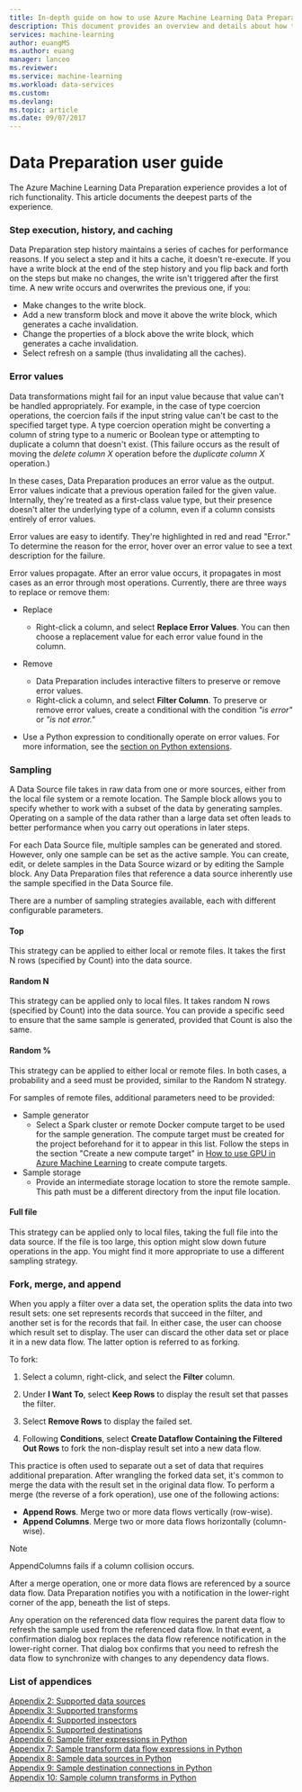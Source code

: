 ```yaml
---
title: In-depth guide on how to use Azure Machine Learning Data Preparation | Microsoft Docs
description: This document provides an overview and details about how to solve data problems with Azure Machine Learning Data Preparation
services: machine-learning
author: euangMS
ms.author: euang
manager: lanceo
ms.reviewer: 
ms.service: machine-learning
ms.workload: data-services
ms.custom: 
ms.devlang: 
ms.topic: article
ms.date: 09/07/2017
---
```

# Data Preparation user guide 
The Azure Machine Learning Data Preparation experience provides a lot of rich functionality. This article documents the deepest parts of the experience.

### Step execution, history, and caching 
Data Preparation step history maintains a series of caches for performance reasons. If you select a step and it hits a cache, it doesn't re-execute. If you have a write block at the end of the step history and you flip back and forth on the steps but make no changes, the write isn't triggered after the first time. A new write occurs and overwrites the previous one, if you:

- Make changes to the write block.
- Add a new transform block and move it above the write block, which generates a cache invalidation.
- Change the properties of a block above the write block, which generates a cache invalidation.
- Select refresh on a sample (thus invalidating all the caches).

### Error values

Data transformations might fail for an input value because that value can't be handled appropriately. For example, in the case of type coercion operations, the coercion fails if the input string value can't be cast to the specified target type. A type coercion operation might be converting a column of string type to a numeric or Boolean type or attempting to duplicate a column that doesn't exist. (This failure occurs as the result of moving the *delete column X* operation before the *duplicate column X* operation.)

In these cases, Data Preparation produces an error value as the output. Error values indicate that a previous operation failed for the given value. Internally, they're treated as a first-class value type, but their presence doesn't alter the underlying type of a column, even if a column consists entirely of error values.

Error values are easy to identify. They're highlighted in red and read "Error." To determine the reason for the error, hover over an error value to see a text description for the failure.

Error values propagate. After an error value occurs, it propagates in most cases as an error through most operations. Currently, there are three ways to replace or remove them:

* Replace
    -  Right-click a column, and select **Replace Error Values**. You can then choose a replacement value for each error value found in the column.

* Remove
    - Data Preparation includes interactive filters to preserve or remove error values.
    - Right-click a column, and select **Filter Column**. To preserve or remove error values, create a conditional with the condition *"is error"* or *"is not error."*

* Use a Python expression to conditionally operate on error values. For more information, see the [section on Python extensions](data-prep-python-extensibility-overview.md).

### Sampling
A Data Source file takes in raw data from one or more sources, either from the local file system or a remote location. The Sample block allows you to specify whether to work with a subset of the data by generating samples. Operating on a sample of the data rather than a large data set often leads to better performance when you carry out operations in later steps.

For each Data Source file, multiple samples can be generated and stored. However, only one sample can be set as the active sample. You can create, edit, or delete samples in the Data Source wizard or by editing the Sample block. Any Data Preparation files that reference a data source inherently use the sample specified in the Data Source file.

There are a number of sampling strategies available, each with different configurable parameters.

#### Top
This strategy can be applied to either local or remote files. It takes the first N rows (specified by Count) into the data source.

#### Random N 
This strategy can be applied only to local files. It takes random N rows (specified by Count) into the data source. You can provide a specific seed to ensure that the same sample is generated, provided that Count is also the same.

#### Random % 
This strategy can be applied to either local or remote files. In both cases, a probability and a seed must be provided, similar to the Random N strategy.

For samples of remote files, additional parameters need to be provided:

- Sample generator 
  - Select a Spark cluster or remote Docker compute target to be used for the sample generation. The compute target must be created for the project beforehand for it to appear in this list. Follow the steps in the section "Create a new compute target" in [How to use GPU in Azure Machine Learning](how-to-use-gpu.md) to create compute targets.
- Sample storage 
  - Provide an intermediate storage location to store the remote sample. This path must be a different directory from the input file location.

#### Full file 
This strategy can be applied only to local files, taking the full file into the data source. If the file is too large, this option might slow down future operations in the app. You might find it more appropriate to use a different sampling strategy.


### Fork, merge, and append

When you apply a filter over a data set, the operation splits the data into two result sets: one set represents records that succeed in the filter, and another set is for the records that fail. In either case, the user can choose which result set to display. The user can discard the other data set or place it in a new data flow. The latter option is referred to as forking.

To fork: 
1. Select a column, right-click, and select the **Filter** column.

2. Under **I Want To**, select **Keep Rows** to display the result set that passes the filter.

3. Select **Remove Rows** to display the failed set.

4. Following **Conditions**, select **Create Dataflow Containing the Filtered Out Rows** to fork the non-display result set into a new data flow.


This practice is often used to separate out a set of data that requires additional preparation. After wrangling the forked data set, it's common to merge the data with the result set in the original data flow. To perform a merge (the reverse of a fork operation), use one of the following actions:

- **Append Rows**. Merge two or more data flows vertically (row-wise). 
- **Append Columns**. Merge two or more data flows horizontally (column-wise).


>[!NOTE]
>AppendColumns fails if a column collision occurs.


After a merge operation, one or more data flows are referenced by a source data flow. Data Preparation notifies you with a notification in the lower-right corner of the app, beneath the list of steps.


Any operation on the referenced data flow requires the parent data flow to refresh the sample used from the referenced data flow. In that event, a confirmation dialog box replaces the data flow reference notification in the lower-right corner. That dialog box confirms that you need to refresh the data flow to synchronize with changes to any dependency data flows.

### List of appendices 
[Appendix 2: Supported data sources](data-prep-appendix2-supported-data-sources.md)  
[Appendix 3: Supported transforms](data-prep-appendix3-supported-transforms.md)  
[Appendix 4: Supported inspectors](data-prep-appendix4-supported-inspectors.md)  
[Appendix 5: Supported destinations](data-prep-appendix5-supported-destinations.md)  
[Appendix 6: Sample filter expressions in Python](data-prep-appendix6-sample-filter-expressions-python.md)  
[Appendix 7: Sample transform data flow expressions in Python](data-prep-appendix7-sample-transform-data-flow-python.md)  
[Appendix 8: Sample data sources in Python](data-prep-appendix8-sample-source-connections-python.md)  
[Appendix 9: Sample destination connections in Python](data-prep-appendix9-sample-destination-connections-python.md)  
[Appendix 10: Sample column transforms in Python](data-prep-appendix10-sample-custom-column-transforms-python.md)  
